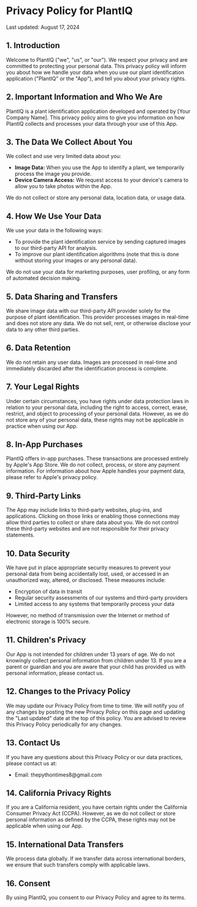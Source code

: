 <h1>Privacy Policy for PlantIQ</h1>
<p>Last updated: August 17, 2024</p>

<h2>1. Introduction</h2>

<p>Welcome to PlantIQ ("we", "us", or "our"). We respect your privacy and are committed to protecting your personal data. This privacy policy will inform you about how we handle your data when you use our plant identification application ("PlantIQ" or the "App"), and tell you about your privacy rights.</p>

<h2>2. Important Information and Who We Are</h2>

<p>PlantIQ is a plant identification application developed and operated by [Your Company Name]. This privacy policy aims to give you information on how PlantIQ collects and processes your data through your use of this App.</p>

<h2>3. The Data We Collect About You</h2>

<p>We collect and use very limited data about you:</p>

<ul>
<li><strong>Image Data:</strong> When you use the App to identify a plant, we temporarily process the image you provide.</li>
<li><strong>Device Camera Access:</strong> We request access to your device's camera to allow you to take photos within the App.</li>
</ul>

<p>We do not collect or store any personal data, location data, or usage data.</p>

<h2>4. How We Use Your Data</h2>

<p>We use your data in the following ways:</p>

<ul>
<li>To provide the plant identification service by sending captured images to our third-party API for analysis.</li>
<li>To improve our plant identification algorithms (note that this is done without storing your images or any personal data).</li>
</ul>

<p>We do not use your data for marketing purposes, user profiling, or any form of automated decision making.</p>

<h2>5. Data Sharing and Transfers</h2>

<p>We share image data with our third-party API provider solely for the purpose of plant identification. This provider processes images in real-time and does not store any data. We do not sell, rent, or otherwise disclose your data to any other third parties.</p>

<h2>6. Data Retention</h2>

<p>We do not retain any user data. Images are processed in real-time and immediately discarded after the identification process is complete.</p>

<h2>7. Your Legal Rights</h2>

<p>Under certain circumstances, you have rights under data protection laws in relation to your personal data, including the right to access, correct, erase, restrict, and object to processing of your personal data. However, as we do not store any of your personal data, these rights may not be applicable in practice when using our App.</p>

<h2>8. In-App Purchases</h2>

<p>PlantIQ offers in-app purchases. These transactions are processed entirely by Apple's App Store. We do not collect, process, or store any payment information. For information about how Apple handles your payment data, please refer to Apple's privacy policy.</p>

<h2>9. Third-Party Links</h2>

<p>The App may include links to third-party websites, plug-ins, and applications. Clicking on those links or enabling those connections may allow third parties to collect or share data about you. We do not control these third-party websites and are not responsible for their privacy statements.</p>

<h2>10. Data Security</h2>

<p>We have put in place appropriate security measures to prevent your personal data from being accidentally lost, used, or accessed in an unauthorized way, altered, or disclosed. These measures include:</p>

<ul>
<li>Encryption of data in transit</li>
<li>Regular security assessments of our systems and third-party providers</li>
<li>Limited access to any systems that temporarily process your data</li>
</ul>

<p>However, no method of transmission over the Internet or method of electronic storage is 100% secure.</p>

<h2>11. Children's Privacy</h2>

<p>Our App is not intended for children under 13 years of age. We do not knowingly collect personal information from children under 13. If you are a parent or guardian and you are aware that your child has provided us with personal information, please contact us.</p>

<h2>12. Changes to the Privacy Policy</h2>

<p>We may update our Privacy Policy from time to time. We will notify you of any changes by posting the new Privacy Policy on this page and updating the "Last updated" date at the top of this policy. You are advised to review this Privacy Policy periodically for any changes.</p>

<h2>13. Contact Us</h2>

<p>If you have any questions about this Privacy Policy or our data practices, please contact us at:</p>

<ul>
<li>Email: thepythontimes8@gmail.com</li>
</ul>

<h2>14. California Privacy Rights</h2>

<p>If you are a California resident, you have certain rights under the California Consumer Privacy Act (CCPA). However, as we do not collect or store personal information as defined by the CCPA, these rights may not be applicable when using our App.</p>

<h2>15. International Data Transfers</h2>

<p>We process data globally. If we transfer data across international borders, we ensure that such transfers comply with applicable laws.</p>

<h2>16. Consent</h2>

<p>By using PlantIQ, you consent to our Privacy Policy and agree to its terms.</p>
